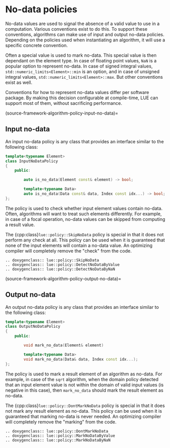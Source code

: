 # No-data policies

No-data values are used to signal the absence of a valid value to use in a computation. Various conventions
exist to do this. To support these conventions, algorithms can make use of input and output no-data policies.
Depending on the policies used when instantiating an algorithm, it will use a specific concrete convention.

Often a special value is used to mark no-data. This special value is then dependant on the element type. In
case of floating point values, `NaN` is a popular option to represent no-data. In case of signed integral
values, `std::numeric_limits<Element>::min` is an option, and in case of unsigned integral values,
`std::numeric_limits<Element>::max`. But other conventions exist as well.

Conventions for how to represent no-data values differ per software package. By making this decision
configurable at compile-time, LUE can support most of them, without sacrificing performance.


(source-framework-algorithm-policy-input-no-data)=
## Input no-data

An input no-data policy is any class that provides an interface similar to the following class:

```c++
template<typename Element>
class InputNoDataPolicy
{
    public:

        auto is_no_data(Element const& element) -> bool;

        template<typename Data>
        auto is_no_data(Data const& data, Index const idx...) -> bool;
};
```

The policy is used to check whether input element values contain no-data. Often, algorithms will want to treat
such elements differently. For example, in case of a focal operation, no-data values can be skipped from
computing a result value.

The {cpp:class}`lue::policy::SkipNoData` policy is special in that it does not perform any check at all. This
policy can be used when it is guaranteed that none of the input elements will contain a no-data value. An
optimizing compiler will completely remove the "check" from the code.

```{eval-rst}
.. doxygenclass:: lue::policy::SkipNoData
.. doxygenclass:: lue::policy::DetectNoDataByValue
.. doxygenclass:: lue::policy::DetectNoDataByNaN
```


(source-framework-algorithm-policy-output-no-data)=
## Output no-data

An output no-data policy is any class that provides an interface similar to the following class:

```c++
template<typename Element>
class OutputNoDataPolicy
{
    public:

        void mark_no_data(Element& element)

        template<typename Data>
        void mark_no_data(Data& data, Index const idx...);
};

```

The policy is used to mark a result element of an algorithm as no-data. For example, in case of the `sqrt`
algorithm, when the domain policy detected that an input element value is not within the domain of valid input
values (is negative in this case), then `mark_no_data` should mark the result element as no-data.

The {cpp:class}`lue::policy::DontMarkNoData` policy is special in that it does not mark any result element as
no-data. This policy can be used when it is guaranteed that marking no-data is never needed. An optimizing
compiler will completely remove the "marking" from the code.

```{eval-rst}
.. doxygenclass:: lue::policy::DontMarkNoData
.. doxygenclass:: lue::policy::MarkNoDataByValue
.. doxygenclass:: lue::policy::MarkNoDataByNaN
```
